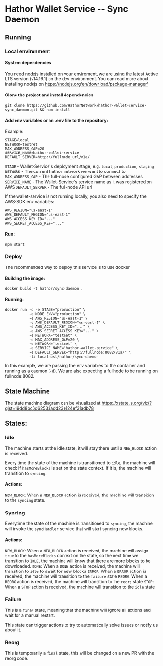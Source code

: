 # Hathor Wallet Service -- Sync Daemon

## Running

### Local environment

#### System dependencies

You need nodejs installed on your enviroment, we are using the latest Active LTS version (v14.16.1) on the dev environment. You can read more about installing nodejs on https://nodejs.org/en/download/package-manager/

#### Clone the project and install dependencies

`git clone https://github.com/HathorNetwork/hathor-wallet-service-sync_daemon.git && npm install`

#### Add env variables or an .env file to the repository:

Example:

```
STAGE=local
NETWORK=testnet
MAX_ADDRESS_GAP=20
SERVICE_NAME=hathor-wallet-service
DEFAULT_SERVER=http://fullnode_url/v1a/
```

`STAGE` - Wallet-Service's deployment stage, e.g. `local`, `production`, `staging`
`NETWORK` - The current hathor network we want to connect to
`MAX_ADDRESS_GAP` - The full-node configured GAP between addresses
`SERVICE_NAME` - The Wallet-Service's service name as it was registered on AWS
`DEFAULT_SERVER` - The full-node API url

If the wallet-service is not running locally, you also need to specify the AWS-SDK env variables:

```
AWS_REGION="us-east-1"
AWS_DEFAULT_REGION="us-east-1"
AWS_ACCESS_KEY_ID="..."
AWS_SECRET_ACCESS_KEY="..."
```

#### Run:

`npm start`


### Deploy

The recommended way to deploy this service is to use docker.

#### Building the image:

`docker build -t hathor/sync-daemon .`

#### Running:

```
docker run -d -e STAGE="production" \
           -e NODE_ENV="production" \
           -e AWS_REGION="us-east-1" \
           -e AWS_DEFAULT_REGION="us-east-1" \
           -e AWS_ACCESS_KEY_ID="..." \
           -e AWS_SECRET_ACCESS_KEY="..." \
           -e NETWORK="testnet" \
           -e MAX_ADDRESS_GAP=20 \
           -e NETWORK="testnet" \
           -e SERVICE_NAME="hathor-wallet-service" \
           -e DEFAULT_SERVER="http://fullnode:8082/v1a/" \
           -ti localhost/hathor/sync-daemon
```

In this example, we are passing the env variables to the container and running as a daemon (`-d`). We are also expecting a fullnode to be running on fullnode:8082.

## State Machine

The state machine diagram can be visualized at https://xstate.js.org/viz/?gist=19dd8bc6d62533add23e124ef31adb78

## States:

### Idle

The machine starts at the idle state, it will stay there until a `NEW_BLOCK` action is received.

Every time the state of the machine is transitioned to `idle`, the machine will check if `hasMoreBlocks` is set on the state context. If it is, the machine will transition to `syncing`.

#### Actions:
  `NEW_BLOCK`: When a `NEW_BLOCK` action is received, the machine will transition to the `syncing` state.

### Syncing

Everytime the state of the machine is transitioned to `syncing`, the machine will invoke the `syncHandler` service that will start syncing new blocks.

#### Actions:
  `NEW_BLOCK`: When a `NEW_BLOCK` action is received, the machine will assign `true` to the `hasMoreBlocks` context on the state, so the next time we transition to `IDLE`, the machine will know that there are more blocks to be downloaded.
  `DONE`: When a `DONE` action is received, the machine will transition to `idle` to await for new blocks
  `ERROR`: When a `ERROR` action is received, the machine will transition to the `failure` state
  `REORG`: When a `REORG` action is received, the machine will transition to the `reorg` state
  `STOP`: When a `STOP` action is received, the machine will transition to the `idle` state

### Failure

This is a `final` state, meaning that the machine will ignore all actions and wait for a manual restart.

This state can trigger actions to try to automatically solve issues or notify us about it.

### Reorg

This is temporarily a `final` state, this will be changed on a new PR with the reorg code.
